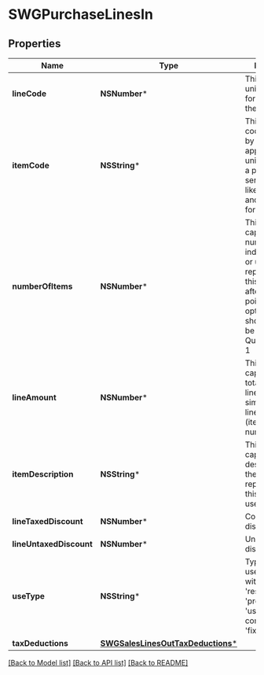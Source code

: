# SWGPurchaseLinesIn

## Properties
Name | Type | Description | Notes
------------ | ------------- | ------------- | -------------
**lineCode** | **NSNumber*** | This string is a unique identifier for this line in the transaction | [optional] 
**itemCode** | **NSString*** | This string is a code maintained by the client application to uniquely identify a product or service. It will likely be a SKU and is required for SST states. | 
**numberOfItems** | **NSNumber*** | This decimal captures the number of individual items or units represented by this line. Digits after the decimal point are optional. This should always be positive. Quantity, default 1 | [optional] [default to @1.0]
**lineAmount** | **NSNumber*** | This decimal captures the total cost of this line. In its simplest form lineAmount &#x3D; (item price * numberOfItems). | [optional] 
**itemDescription** | **NSString*** | This string captures the description of the item represented by this line, will be used LC 116 | [optional] 
**lineTaxedDiscount** | **NSNumber*** | Conditional discount | [optional] 
**lineUntaxedDiscount** | **NSNumber*** | Unconditional discount | [optional] 
**useType** | **NSString*** | Type of entity use associated with this line - &#39;resale&#39; - &#39;production&#39; - &#39;use or consumption&#39; - &#39;fixed assets&#39;  | [optional] 
**taxDeductions** | [**SWGSalesLinesOutTaxDeductions***](SWGSalesLinesOutTaxDeductions.md) |  | [optional] 

[[Back to Model list]](../README.md#documentation-for-models) [[Back to API list]](../README.md#documentation-for-api-endpoints) [[Back to README]](../README.md)


